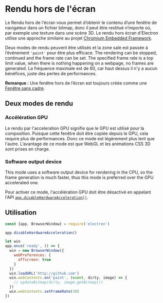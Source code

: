 # Rendu hors de l'écran

Le Rendu hors de l'écran vous permet d’obtenir le contenu d’une fenêtre de navigateur dans un fichier bitmap, donc il peut être restitué n’importe où, par exemple une texture dans une scène 3D. Le rendu hors écran d'Electron utilise une approche similaire au projet [Chromium Embedded Framework](https://bitbucket.org/chromiumembedded/cef).

Deux modes de rendu peuvent être utilisés et la zone sale est passée à l’événement `'paint'` pour être plus efficace. The rendering can be stopped, continued and the frame rate can be set. The specified frame rate is a top limit value, when there is nothing happening on a webpage, no frames are generated. La fréquence maximale est de 60, car haut dessus il n'y a aucun bénéfices, juste des pertes de performances.

**Remarque :** Une fenêtre hors de l’écran est toujours créée comme une [Fenêtre sans cadre](../api/frameless-window.md).

## Deux modes de rendu

### Accélération GPU

Le rendu par l'acceleration GPU signifie que le GPU est utilisé pour la composition. Puisque cette fenêtre doit être copiée depuis le GPU, cela require plus de performances. Donc ce mode est légèrement plus lent que l'autre. L’avantage de ce mode est que WebGL et les animations CSS 3D sont prises en charge.

### Software output device

This mode uses a software output device for rendering in the CPU, so the frame generation is much faster, thus this mode is preferred over the GPU accelerated one.

Pour activer ce mode, l'accélération GPU doit être désactivé en appelant l'API [`app.disableHardwareAcceleration()`](../api/app.md#appdisablehardwareacceleration).

## Utilisation

```javascript
const {app, BrowserWindow} = require('electron')

app.disableHardwareAcceleration()

let win
app.once('ready', () => {
  win = new BrowserWindow({
    webPreferences: {
      offscreen: true
    }
  })
  win.loadURL('http://github.com')
  win.webContents.on('paint', (event, dirty, image) => {
    // updateBitmap(dirty, image.getBitmap())
  })
  win.webContents.setFrameRate(30)
})
```